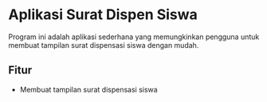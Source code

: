 # Aplikasi Surat Dispen Siswa

Program ini adalah aplikasi sederhana yang memungkinkan pengguna untuk membuat tampilan surat dispensasi siswa dengan mudah.

## Fitur
- Membuat tampilan surat dispensasi siswa
